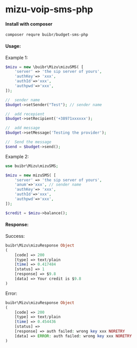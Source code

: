 # mizu-voip-sms-php

<h4>Install with composer</h4>

```terminal
composer requre buibr/budget-sms-php
```

<h4>Usage:</h4> 

Example 1:
```php
$mizu = new \buibr\Mizu\mizuSMS( [
    'server' => 'the sip server of yours',
    'authKey'=> 'xxx',
    'authId'=>'xxx',
    'authpwd'=>'xxx',
]);

//  sender name
$budget->setSender("Test"); // sender name

//  add recepient
$budget->setRecipient('+38971xxxxxx');

//  add message
$budget->setMessage('Testing the provider');

//  Send the message 
$send = $budget->send();

```

Example 2:
```php
use buibr\Mizu\mizuSMS;

$mizu = new mizuSMS( [
    'server' => 'the sip server of yours',
    'anum'=>'xxx', // sender name
    'authKey'=> 'xxx',
    'authId'=>'xxx',
    'authpwd'=>'xxx',
]);

$credit = $mizu->balance();

```


<h4>Response:</h4> 

Success:

```php
buibr\Mizu\mizuResponse Object
(
    [code] => 200
    [type] => text/plain
    [time] => 0.417484
    [status] => 1
    [response] => $9.8
    [data] => Your credit is $9.8
)
```

Error:


```php
buibr\Mizu\mizuResponse Object
(
    [code] => 200
    [type] => text/plain
    [time] => 0.454436
    [status] => 
    [response] => auth failed: wrong key xxx NORETRY
    [data] => ERROR: auth failed: wrong key xxx NORETRY
)
```